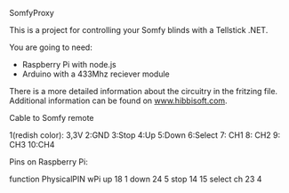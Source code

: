 SomfyProxy

This is a project for controlling your Somfy blinds with a Tellstick .NET.

You are going to need:
- Raspberry Pi with node.js
- Arduino with a 433Mhz reciever module

There is a more detailed information about the circuitry in the fritzing file. Additional information can be found on www.hibbisoft.com.

Cable to Somfy remote

1(redish color): 3,3V
2:GND
3:Stop
4:Up
5:Down
6:Select
7: CH1
8: CH2
9: CH3
10:CH4

Pins on Raspberry Pi:

function	PhysicalPIN	wPi
up		18		1
down		24		5
stop		14		15
select ch	23		4

